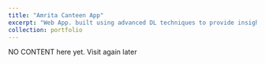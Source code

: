 ```yaml
---
title: "Amrita Canteen App"
excerpt: "Web App. built using advanced DL techniques to provide insights into the menu & crowd statistics of the canteen using CCTV cameras. <small><i>Under review of the college board, to be adopted in canteens</i></small> <br/><br/><img src='/images/p1.jpeg' width='400' height='300'>"
collection: portfolio
---
```


NO CONTENT here yet. Visit again later 
